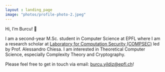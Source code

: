 ```yaml
---
layout : landing_page
image: "photos/profile-photo-2.jpeg"
---
```

Hi, I’m Burcu! 👋

I am a second-year M.Sc. student in Computer Science at EPFL where I am a research scholar at [Laboratory for Computation Security (COMPSEC)](https://compsec.epfl.ch) led by Prof. Alessandro Chiesa. I am interested in Theoretical Computer Science, especially Complexity Theory and Cryptography.

Please feel free to get in touch via email: [burcu.yildiz@epfl.ch](burcu.yildiz@epfl.ch)! 
